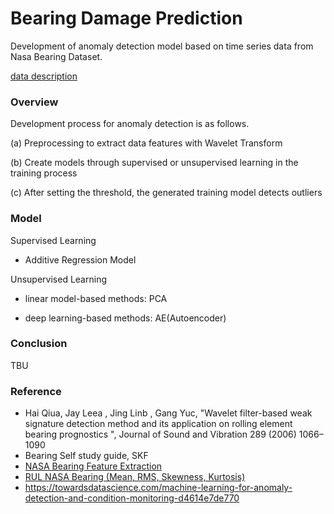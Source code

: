 # Bearing Damage Prediction

Development of anomaly detection model based on time series data from Nasa Bearing Dataset.

[data description]()

### Overview

Development process for anomaly detection is as follows.

(a) Preprocessing to extract data features with Wavelet Transform

(b) Create models through supervised or unsupervised learning in the training process

(c) After setting the threshold, the generated training model detects outliers

### Model

Supervised Learning

-  Additive Regression Model

Unsupervised Learning

- linear model-based methods: PCA 

- deep learning-based methods: AE(Autoencoder)

### Conclusion

TBU

### Reference

- Hai Qiua, Jay Leea , Jing Linb , Gang Yuc, "Wavelet filter-based weak signature detection method and its application on rolling element bearing prognostics ", Journal of Sound and Vibration 289 (2006) 1066–1090
- Bearing Self study guide, SKF
- [NASA Bearing Feature Extraction](https://www.kaggle.com/yasirabd/nasa-bearing-feature-extraction)
- [RUL NASA Bearing (Mean, RMS, Skewness, Kurtosis)](https://www.kaggle.com/yasirabd/rul-nasa-bearing-mean-rms-skewness-kurtosis)
- https://towardsdatascience.com/machine-learning-for-anomaly-detection-and-condition-monitoring-d4614e7de770

